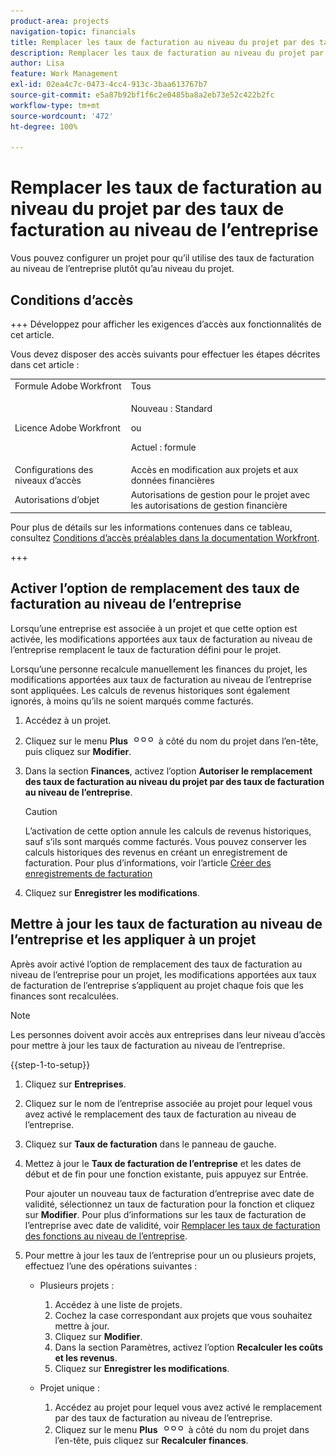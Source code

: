 ```yaml
---
product-area: projects
navigation-topic: financials
title: Remplacer les taux de facturation au niveau du projet par des taux de facturation au niveau de l’entreprise
description: Remplacer les taux de facturation au niveau du projet par des taux de facturation au niveau de l’entreprise
author: Lisa
feature: Work Management
exl-id: 02ea4c7c-0473-4cc4-913c-3baa613767b7
source-git-commit: e5a87b92bf1f6c2e0485ba8a2eb73e52c422b2fc
workflow-type: tm+mt
source-wordcount: '472'
ht-degree: 100%

---
```


# Remplacer les taux de facturation au niveau du projet par des taux de facturation au niveau de l’entreprise

<!--
<p data-mc-conditions="QuicksilverOrClassic.Draft mode">(NOTE: THIS IS LINKED TO THE UI IN THE EDIT PROJECT MODAL)</p>
-->

Vous pouvez configurer un projet pour qu’il utilise des taux de facturation au niveau de l’entreprise plutôt qu’au niveau du projet.

## Conditions d’accès

+++ Développez pour afficher les exigences d’accès aux fonctionnalités de cet article.

Vous devez disposer des accès suivants pour effectuer les étapes décrites dans cet article :

<table style="table-layout:auto"> 
 <col> 
 <col> 
 <tbody> 
  <tr> 
   <td role="rowheader">Formule Adobe Workfront</td> 
   <td>Tous</td> 
  </tr> 
  <tr> 
   <td role="rowheader">Licence Adobe Workfront</td> 
   <td>
   <p>Nouveau : Standard</p>
   <p>ou</p>
   <p>Actuel : formule</p></td> 
  </tr> 
  <tr> 
   <td role="rowheader">Configurations des niveaux d’accès</td> 
   <td>Accès en modification aux projets et aux données financières</td> 
  </tr> 
  <tr> 
   <td role="rowheader">Autorisations d’objet</td> 
   <td>Autorisations de gestion pour le projet avec les autorisations de gestion financière</td> 
  </tr> 
 </tbody> 
</table>

Pour plus de détails sur les informations contenues dans ce tableau, consultez [Conditions d’accès préalables dans la documentation Workfront](/help/quicksilver/administration-and-setup/add-users/access-levels-and-object-permissions/access-level-requirements-in-documentation.md).

+++

## Activer l’option de remplacement des taux de facturation au niveau de l’entreprise

Lorsqu’une entreprise est associée à un projet et que cette option est activée, les modifications apportées aux taux de facturation au niveau de l’entreprise remplacent le taux de facturation défini pour le projet.

Lorsqu’une personne recalcule manuellement les finances du projet, les modifications apportées aux taux de facturation au niveau de l’entreprise sont appliquées. Les calculs de revenus historiques sont également ignorés, à moins qu’ils ne soient marqués comme facturés.

1. Accédez à un projet.
1. Cliquez sur le menu **Plus** ![](assets/qs-more-icon-on-an-object.png) à côté du nom du projet dans l’en-tête, puis cliquez sur **Modifier**.
1. Dans la section **Finances**, activez l’option **Autoriser le remplacement des taux de facturation au niveau du projet par des taux de facturation au niveau de l’entreprise**.

   >[!CAUTION]
   >
   >L’activation de cette option annule les calculs de revenus historiques, sauf s’ils sont marqués comme facturés. Vous pouvez conserver les calculs historiques des revenus en créant un enregistrement de facturation. Pour plus d’informations, voir l’article [Créer des enregistrements de facturation](../../../manage-work/projects/project-finances/create-billing-records.md)

1. Cliquez sur **Enregistrer les modifications**.

## Mettre à jour les taux de facturation au niveau de l’entreprise et les appliquer à un projet

Après avoir activé l’option de remplacement des taux de facturation au niveau de l’entreprise pour un projet, les modifications apportées aux taux de facturation de l’entreprise s’appliquent au projet chaque fois que les finances sont recalculées.

>[!NOTE]
>
>Les personnes doivent avoir accès aux entreprises dans leur niveau d’accès pour mettre à jour les taux de facturation au niveau de l’entreprise.

{{step-1-to-setup}}

1. Cliquez sur **Entreprises**.
1. Cliquez sur le nom de l’entreprise associée au projet pour lequel vous avez activé le remplacement des taux de facturation au niveau de l’entreprise.
1. Cliquez sur **Taux de facturation** dans le panneau de gauche.
1. Mettez à jour le **Taux de facturation de l’entreprise** et les dates de début et de fin pour une fonction existante, puis appuyez sur Entrée.

   Pour ajouter un nouveau taux de facturation d’entreprise avec date de validité, sélectionnez un taux de facturation pour la fonction et cliquez sur **Modifier**. Pour plus d’informations sur les taux de facturation de l’entreprise avec date de validité, voir [Remplacer les taux de facturation des fonctions au niveau de l’entreprise](/help/quicksilver/administration-and-setup/set-up-workfront/organizational-setup/override-job-role-billing-rates-company-level.md).

1. Pour mettre à jour les taux de l’entreprise pour un ou plusieurs projets, effectuez l’une des opérations suivantes :

   * Plusieurs projets :

      1. Accédez à une liste de projets.
      1. Cochez la case correspondant aux projets que vous souhaitez mettre à jour.
      1. Cliquez sur **Modifier**.
      1. Dans la section Paramètres, activez l’option **Recalculer les coûts et les revenus**.
      1. Cliquez sur **Enregistrer les modifications**.

   * Projet unique :

      1. Accédez au projet pour lequel vous avez activé le remplacement par des taux de facturation au niveau de l’entreprise.
      1. Cliquez sur le menu **Plus** ![](assets/qs-more-icon-on-an-object.png) à côté du nom du projet dans l’en-tête, puis cliquez sur **Recalculer finances**.
